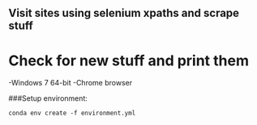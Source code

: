 ## Visit sites using selenium xpaths and scrape stuff

# Check for new stuff and print them

-Windows 7 64-bit
-Chrome browser

###Setup environment:
```
conda env create -f environment.yml
```
